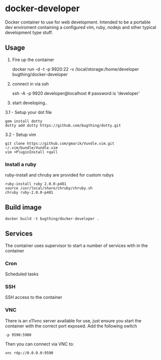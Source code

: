 docker-developer
================

Docker container to use for web development. Intended to be a portable dev enviroment
containing a configured vim, ruby, nodejs and other typical development type stuff.

## Usage

1. Fire up the container

    docker run -d -t -p 9920:22 -v /local/storage:/home/developer bugthing/docker-developer

2. connect in via ssh

    ssh -A -p 9920 developer@localhost  # password is 'developer'

3. start developing..

  3.1 - Setup your dot file

    gem install dotty
    dotty add dotty https://github.com/bugthing/dotty.git

  3.2 - Setup vim

    git clone https://github.com/gmarik/Vundle.vim.git ~/.vim/bundle/Vundle.vim
    vim +PluginInstall +qall

### Install a ruby

ruby-install and chruby are provided for custom rubys

    ruby-install ruby 2.0.0-p481
    source /usr/local/share/chruby/chruby.sh
    chruby ruby-2.0.0-p481


## Build image

    docker build -t bugthing/docker-developer .

## Services

The container uses supervisor to start a number of services with in the container

### Cron

Scheduled tasks

### SSH

SSH access to the container

### VNC

There is an x11vnc server available for use, just ensure you start the container with the correct
port exposed. Add the following switch

    -p 9590:5900

Then you can connect via VNC to:

    vnc rdp://0.0.0.0:9590

